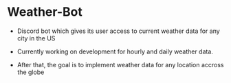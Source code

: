 # Weather-Bot

- Discord bot which gives its user access to current weather data for any city in the US

- Currently working on development for hourly and daily weather data.
- After that, the goal is to implement weather data for any location accross the globe
